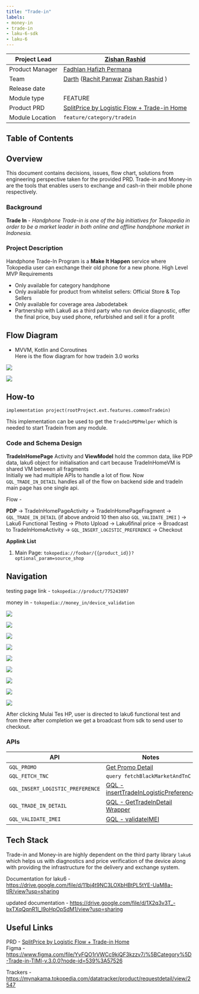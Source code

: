 ```yaml
---
title: "Trade-in"
labels:
- money-in
- trade-in
- laku-6-sdk
- laku-6
---
```

<!--left header table-->
| **Project Lead** | [Zishan Rashid](https://tokopedia.atlassian.net/wiki/people/5c53e2323290dd17112962f7?ref=confluence)  |
| --- | --- |
| Product Manager | [Fadhlan Hafizh Permana](https://tokopedia.atlassian.net/wiki/people/63152ef2b433b060db56655f?ref=confluence)  |
| Team | [Darth](https://tokopedia.atlassian.net/people/team/8c90de56-d4f1-45a7-9021-bd87c4ea9ce2) ([Rachit Panwar](https://tokopedia.atlassian.net/wiki/people/61b7c9f708e4e000698b50e9?ref=confluence) [Zishan Rashid](https://tokopedia.atlassian.net/wiki/people/5c53e2323290dd17112962f7?ref=confluence) ) |
| Release date |  |
| Module type |  <!--start status:YELLOW-->FEATURE<!--end status--> |
| Product PRD | [SplitPrice by Logistic Flow + Trade-in Home](/wiki/spaces/CT/pages/1892454503) |
| Module Location | `feature/category/tradein` |

## Table of Contents

<!--toc-->

## Overview

This document contains decisions, issues, flow chart, solutions from engineering perspective taken for the provided PRD. Trade-in and Money-in are the tools that enables users to exchange and cash-in their mobile phone respectively.

### Background

**Trade In** - *Handphone Trade-in is one of the big initiatives for Tokopedia in order to be a market leader in both online and offline handphone market in Indonesia.*

### Project Description

Handphone Trade-In Program is a **Make It Happen** service where Tokopedia user can exchange their old phone for a new phone. High Level MVP Requirements

- Only available for category handphone
- Only available for product from whitelist sellers: Official Store & Top Sellers
- Only available for coverage area Jabodetabek
- Partnership with Laku6 as a third party who run device diagnostic, offer the final price, buy used phone, refurbished and sell it for a profit

## Flow Diagram

- MVVM, Kotlin and Coroutines  
  Here is the flow diagram for how tradein 3.0 works

![](res/image-20220323-065306.png)

![](res/image-20220323-065337.png)

## How-to



```
implementation project(rootProject.ext.features.commonTradein)
```

This implementation can be used to get the `TradeInPDPHelper` which is needed to start Tradein from any module.

### Code and Schema Design

**TradeInHomePage** Activity and **ViewModel** hold the common data, like PDP data, laku6 object for initialisation and cart because TradeInHomeVM is shared VM between all fragments  
Initially we had multiple APIs to handle a lot of flow. Now `GQL_TRADE_IN_DETAIL` handles all of the flow on backend side and tradeIn main page has one single api.

Flow -

**PDP** → TradeInHomePageActivity → TradeInHomePageFragment → `GQL_TRADE_IN_DETAIL` (if above android 10 then also `GQL_VALIDATE_IMEI` ) → Laku6 Functional Testing → Photo Upload → Laku6final price → Broadcast to TradeInHomeActivity → `GQL_INSERT_LOGISTIC_PREFERENCE` → Checkout

**Applink List**

1. Main Page: `tokopedia://foobar/{{product_id}}?optional_param=source_shop`

## Navigation

testing page link - `tokopedia://product/775243897`

money in - `tokopedia://money_in/device_validation`

![](res/Screenshot_1648019267.png)

![](res/Screenshot_1648019272.png)

![](res/Screenshot_1648019279.png)

![](res/Screenshot_1648019282.png)

![](res/Screenshot_1648019706.png)

![](res/Screenshot_1648019709.png)

![](res/Screenshot_1648019713.png)

![](res/Screenshot_1648019716.png)

![](res/Screenshot_1648019720.png)

After clicking Mulai Tes HP, user is directed to laku6 functional test and from there after completion we get a broadcast from sdk to send user to checkout.

### **APIs**



| **API** | **Notes** |
| --- | --- |
| `GQL_PROMO` | [Get Promo Detail](/wiki/spaces/CT/pages/1842643523/Get+Promo+Detail) |
| `GQL_FETCH_TNC` | `query fetchBlackMarketAndTnC` |
| `GQL_INSERT_LOGISTIC_PREFERENCE` |  [GQL - insertTradeInLogisticPreference](/wiki/spaces/CT/pages/1912733854/GQL+-+insertTradeInLogisticPreference)  |
| `GQL_TRADE_IN_DETAIL` | [GQL - GetTradeInDetail Wrapper](/wiki/spaces/CT/pages/1902875646/GQL+-+GetTradeInDetail+Wrapper)  |
| `GQL_VALIDATE_IMEI` | [GQL - validateIMEI](/wiki/spaces/CT/pages/1902843229/GQL+-+validateIMEI)  |

## Tech Stack

Trade-in and Money-in are highly dependent on the third party library `laku6` which helps us with diagnostics and price verification of the device along with providing the infrastructure for the delivery and exchange system.

Documentation for laku6 - <https://drive.google.com/file/d/11bj4t9NC3LOXbHBtPL5tYE-UaM8a-tlR/view?usp=sharing>

updated documentation - <https://drive.google.com/file/d/1X2q3v3T_-bxTXqQqnR1I_I9oHpOpSdM1/view?usp=sharing>

## Useful Links

PRD - [SplitPrice by Logistic Flow + Trade-in Home](/wiki/spaces/CT/pages/1892454503)   
Figma - <https://www.figma.com/file/YvFQO1rVWCc9kiQF3kzzv7/%5BCategory%5D-Trade-in-TIMI-v.3.0.0?node-id=539%3A57526>

Trackers - <https://mynakama.tokopedia.com/datatracker/product/requestdetail/view/2547>

